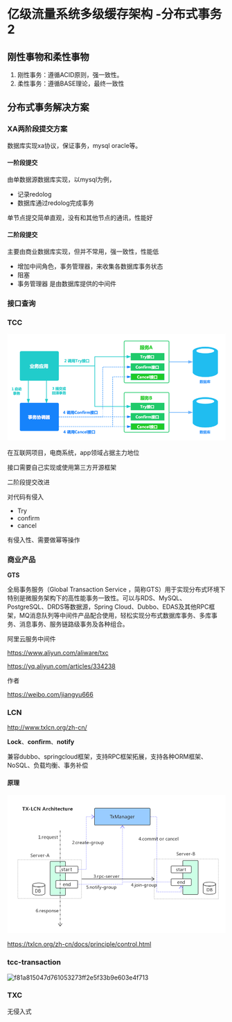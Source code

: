 # 亿级流量系统多级缓存架构 -分布式事务 2

## 刚性事物和柔性事物

1. 刚性事务：遵循ACID原则，强一致性。
2. 柔性事务：遵循BASE理论，最终一致性



## 分布式事务解决方案

### XA两阶段提交方案

数据库实现xa协议，保证事务，mysql oracle等。

#### 一阶段提交

由单数据源数据库实现，以mysql为例，

- 记录redolog
- 数据库通过redolog完成事务

单节点提交简单直观，没有和其他节点的通讯，性能好

#### 二阶段提交

主要由商业数据库实现，但并不常用，强一致性，性能低

- 增加中间角色，事务管理器，来收集各数据库事务状态
- 阻塞
- 事务管理器 是由数据库提供的中间件



### 接口查询

### TCC

![img](images/1334519-20180307150648591-1729601878.png)

在互联网项目，电商系统，app领域占据主力地位

接口需要自己实现或使用第三方开源框架

二阶段提交改进

对代码有侵入

- Try
- confirm
- cancel

有侵入性、需要做幂等操作

### 商业产品

**GTS**

全局事务服务（Global Transaction Service ，简称GTS）用于实现分布式环境下特别是微服务架构下的高性能事务一致性。可以与RDS、MySQL、PostgreSQL、DRDS等数据源，Spring Cloud、Dubbo、EDAS及其他RPC框架，MQ消息队列等中间件产品配合使用，轻松实现分布式数据库事务、多库事务、消息事务、服务链路级事务及各种组合。

阿里云服务中间件

https://www.aliyun.com/aliware/txc

https://yq.aliyun.com/articles/334238

作者

https://weibo.com/jiangyu666

### LCN

http://www.txlcn.org/zh-cn/

**Lock**、**confirm**、**notify**

兼容dubbo、springcloud框架，支持RPC框架拓展，支持各种ORM框架、NoSQL、负载均衡、事务补偿

#### 原理

![img](images/architecture.png)

https://txlcn.org/zh-cn/docs/principle/control.html

### tcc-transaction

![f81a815047d761053273ff2e5f33b9e603e4f713](https://yqfile.alicdn.com/f81a815047d761053273ff2e5f33b9e603e4f713.png)

### TXC

无侵入式